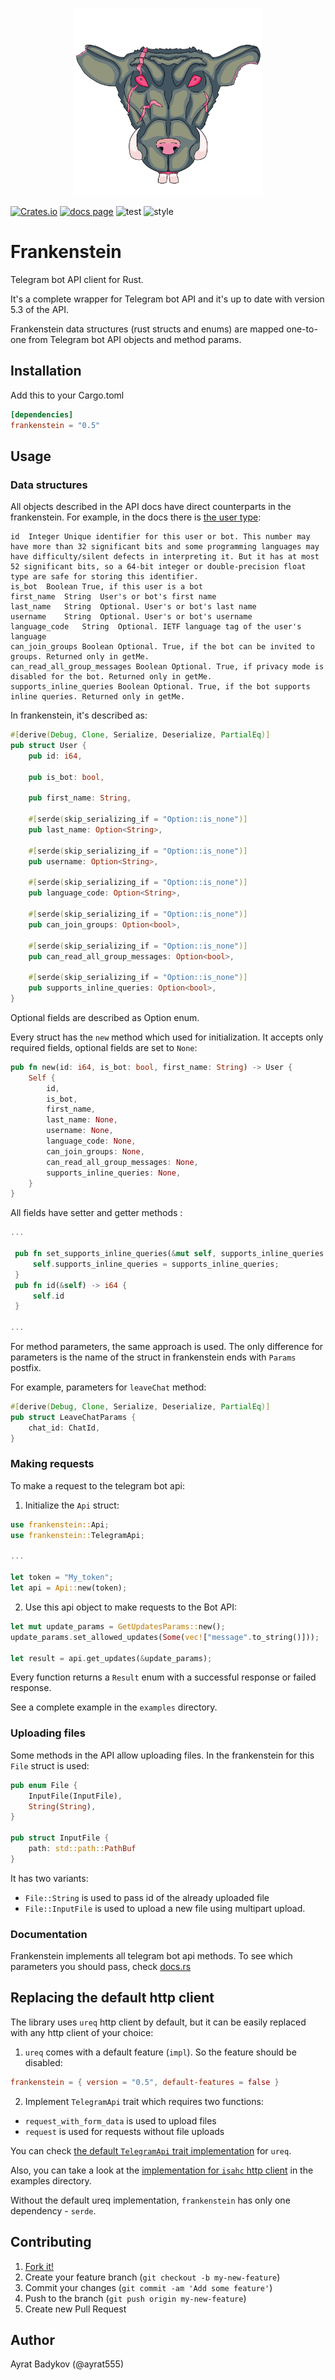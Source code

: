 <p align="center"><img src="frankenstein_logo.png" alt="frankenstein" height="300px"></p>

[![Crates.io][s1]][ci] [![docs page][docs-badge]][docs] ![test][ga-test] ![style][ga-style]

# Frankenstein

Telegram bot API client for Rust.

It's a complete wrapper for Telegram bot API and it's up to date with version 5.3 of the API.

Frankenstein data structures (rust structs and enums) are mapped one-to-one from Telegram bot API objects and method params.

## Installation

Add this to your Cargo.toml


```toml
[dependencies]
frankenstein = "0.5"
```

## Usage

### Data structures

All objects described in the API docs have direct counterparts in the frankenstein. For example, in the docs there is [the user type](https://core.telegram.org/bots/api#user):
```
id	Integer	Unique identifier for this user or bot. This number may have more than 32 significant bits and some programming languages may have difficulty/silent defects in interpreting it. But it has at most 52 significant bits, so a 64-bit integer or double-precision float type are safe for storing this identifier.
is_bot	Boolean	True, if this user is a bot
first_name	String	User's or bot's first name
last_name	String	Optional. User's or bot's last name
username	String	Optional. User's or bot's username
language_code	String	Optional. IETF language tag of the user's language
can_join_groups	Boolean	Optional. True, if the bot can be invited to groups. Returned only in getMe.
can_read_all_group_messages	Boolean	Optional. True, if privacy mode is disabled for the bot. Returned only in getMe.
supports_inline_queries	Boolean	Optional. True, if the bot supports inline queries. Returned only in getMe.
```

In frankenstein, it's described as:

```rust
#[derive(Debug, Clone, Serialize, Deserialize, PartialEq)]
pub struct User {
    pub id: i64,

    pub is_bot: bool,

    pub first_name: String,

    #[serde(skip_serializing_if = "Option::is_none")]
    pub last_name: Option<String>,

    #[serde(skip_serializing_if = "Option::is_none")]
    pub username: Option<String>,

    #[serde(skip_serializing_if = "Option::is_none")]
    pub language_code: Option<String>,

    #[serde(skip_serializing_if = "Option::is_none")]
    pub can_join_groups: Option<bool>,

    #[serde(skip_serializing_if = "Option::is_none")]
    pub can_read_all_group_messages: Option<bool>,

    #[serde(skip_serializing_if = "Option::is_none")]
    pub supports_inline_queries: Option<bool>,
}
```

Optional fields are described as Option enum.

Every struct has the `new` method which used for initialization. It accepts only required fields, optional fields are set to `None`:

```rust
pub fn new(id: i64, is_bot: bool, first_name: String) -> User {
    Self {
        id,
        is_bot,
        first_name,
        last_name: None,
        username: None,
        language_code: None,
        can_join_groups: None,
        can_read_all_group_messages: None,
        supports_inline_queries: None,
    }
}
```

All fields have setter and getter methods :

```rust
...

 pub fn set_supports_inline_queries(&mut self, supports_inline_queries: Option<bool>) {
     self.supports_inline_queries = supports_inline_queries;
 }
 pub fn id(&self) -> i64 {
     self.id
 }

...
```


For method parameters, the same approach is used. The only difference for parameters is the name of the struct in frankenstein ends with `Params` postfix.

For example, parameters for `leaveChat` method:

```rust
#[derive(Debug, Clone, Serialize, Deserialize, PartialEq)]
pub struct LeaveChatParams {
    chat_id: ChatId,
}
```


### Making requests

To make a request to the telegram bot api:

1. Initialize the `Api` struct:

```rust
use frankenstein::Api;
use frankenstein::TelegramApi;

...

let token = "My_token";
let api = Api::new(token);
```

2. Use this api object to make requests to the Bot API:

```rust
let mut update_params = GetUpdatesParams::new();
update_params.set_allowed_updates(Some(vec!["message".to_string()]));

let result = api.get_updates(&update_params);
```

Every function returns a `Result` enum with a successful response or failed response.

See a complete example in the `examples` directory.

### Uploading files

Some methods in the API allow uploading files. In the frankenstein for this `File` struct is used:

```rust
pub enum File {
    InputFile(InputFile),
    String(String),
}

pub struct InputFile {
    path: std::path::PathBuf
}
```

It has two variants:

- `File::String` is used to pass id of the already uploaded file
- `File::InputFile` is used to upload a new file using multipart upload.


### Documentation

Frankenstein implements all telegram bot api methods. To see which parameters you should pass, check [docs.rs](https://docs.rs/frankenstein/0.5.1/frankenstein/api/trait.TelegramApi.html#provided-methods)

## Replacing the default http client

The library uses `ureq` http client by default, but it can be easily replaced with any http client of your choice:

1. `ureq` comes with a default feature (`impl`). So the feature should be disabled:

```toml
frankenstein = { version = "0.5", default-features = false }
```

2. Implement `TelegramApi` trait which requires two functions:

- `request_with_form_data` is used to upload files
- `request` is used for requests without file uploads

You can check [the default `TelegramApi` trait implementation](https://github.com/ayrat555/frankenstein/blob/aac88c01d06aa945393db7255ef2485a7c764d47/src/api_impl.rs) for `ureq`.

Also, you can take a look at the [implementation for `isahc` http client](https://github.com/ayrat555/frankenstein/blob/aac88c01d06aa945393db7255ef2485a7c764d47/examples/api_trait_implementation.rs) in the examples directory.

Without the default ureq implementation, `frankenstein` has only one dependency - `serde`.

## Contributing

1. [Fork it!](https://github.com/ayrat555/frankenstein/fork)
2. Create your feature branch (`git checkout -b my-new-feature`)
3. Commit your changes (`git commit -am 'Add some feature'`)
4. Push to the branch (`git push origin my-new-feature`)
5. Create new Pull Request

## Author

Ayrat Badykov (@ayrat555)


[s1]: https://img.shields.io/crates/v/frankenstein.svg
[docs-badge]: https://img.shields.io/badge/docs-website-blue.svg
[ci]: https://crates.io/crates/frankenstein
[docs]: https://docs.rs/frankenstein/
[ga-test]: https://github.com/ayrat555/frankenstein/actions/workflows/rust.yml/badge.svg
[ga-style]: https://github.com/ayrat555/frankenstein/actions/workflows/style.yml/badge.svg
